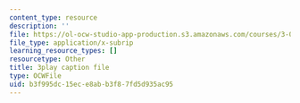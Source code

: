 ```yaml
---
content_type: resource
description: ''
file: https://ol-ocw-studio-app-production.s3.amazonaws.com/courses/3-091sc-introduction-to-solid-state-chemistry-fall-2010/b3f995dc15ece8abb3f87fd5d935ac95_NuoT9XPOjJ0.srt
file_type: application/x-subrip
learning_resource_types: []
resourcetype: Other
title: 3play caption file
type: OCWFile
uid: b3f995dc-15ec-e8ab-b3f8-7fd5d935ac95
---
```

